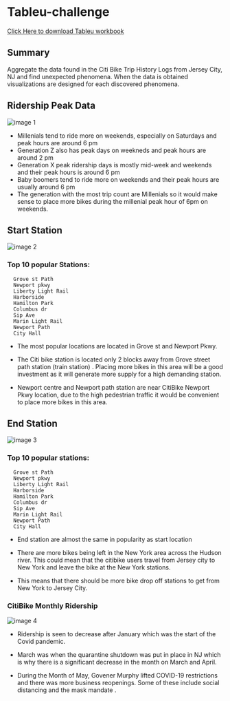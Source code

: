 # Tableu-challenge

[Click Here to download Tableu workbook]( https://public.tableau.com/app/profile/jackelyne.gutierrez/viz/CitiBiketwb/generationanalysisdashboard)
## Summary
Aggregate the data found in the Citi Bike Trip History Logs from Jersey City, NJ and find  unexpected phenomena. When the data is obtained visualizations are designed for each discovered phenomena.
## Ridership Peak Data

![image 1](https://github.com/Jackelyneg/Tableu-challenge/blob/main/Images/Capture.PNG)

- Millenials tend to ride more on weekends, especially on Saturdays and peak hours are around 6 pm
- Generation Z also has peak days on weekneds and peak hours are around 2 pm
- Generation X peak ridership days is mostly mid-week and weekends and their peak hours is around 6 pm 
- Baby boomers tend to ride more on weekends and their peak hours are usually around 6 pm
- The generation with the most trip count are Millenials so it would make sense to place more bikes during the millenial peak hour of 6pm on weekends.





## Start Station
![image 2](https://github.com/Jackelyneg/Tableu-challenge/blob/main/Images/start%20map.PNG)
### Top 10 popular Stations:
      Grove st Path
      Newport pkwy
      Liberty Light Rail
      Harborside
      Hamilton Park
      Columbus dr
      Sip Ave
      Marin Light Rail
      Newport Path
      City Hall

- The most popular locations are located in Grove st and Newport Pkwy.

- The Citi bike station is located only 2 blocks away from  Grove street path station (train station) . Placing more bikes in this area will be a good investment as it will generate more supply for a high demanding station. 

- Newport centre and Newport path station are near CitiBike Newport Pkwy location, due to the high pedestrian traffic it would be convenient to place more bikes in this area.

## End Station
![image 3](https://github.com/Jackelyneg/Tableu-challenge/blob/main/Images/end%20station.PNG)
### Top 10 popular stations:
      Grove st Path
      Newport pkwy
      Liberty Light Rail
      Harborside
      Hamilton Park
      Columbus dr
      Sip Ave
      Marin Light Rail
      Newport Path
      City Hall
      
      
- End station are almost the same in popularity as start location

- There are more bikes being left in the New York area across the Hudson river. This could mean that the citibike users travel from Jersey city to New York and leave the bike at the New York stations. 

- This means that there should be more bike drop off stations to get from New York to Jersey City.
    
### CitiBike Monthly Ridership

![image 4](https://github.com/Jackelyneg/Tableu-challenge/blob/main/Images/monthly%20use.PNG)
- Ridership is seen to decrease after January which was the start of the Covid pandemic. 

- March was when the quarantine shutdown was put in place in NJ which is why there is a significant decrease in the month on March and April. 

- During the Month of May, Govener Murphy lifted COVID-19 restrictions and there was more business reopenings. Some of these include social distancing and the mask mandate .
